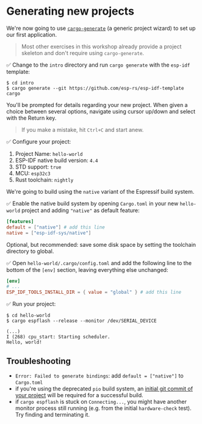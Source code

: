 # Generating new projects

We're now going to use [`cargo-generate`](https://github.com/cargo-generate/cargo-generate) (a generic project wizard) to set up our first application.

> Most other exercises in this workshop already provide a project skeleton and don't require using `cargo-generate`.

✅ Change to the `intro` directory and run `cargo generate` with the `esp-idf` template:

```shell
$ cd intro
$ cargo generate --git https://github.com/esp-rs/esp-idf-template cargo
```

You'll be prompted for details regarding your new project. When given a choice between several options, navigate using cursor up/down and select with the Return key.

> If you make a mistake, hit `Ctrl+C` and start anew.

✅ Configure your project:

1. Project Name: `hello-world`
2. ESP-IDF native build version: `4.4`
3. STD support: `true`
4. MCU: `esp32c3`
5. Rust toolchain: `nightly`

We're going to build using the `native` variant of the Espressif build system. 

✅ Enable the native build system by opening `Cargo.toml` in your new `hello-world` project and adding `"native"` as default feature:

```toml
[features]
default = ["native"] # add this line
native = ["esp-idf-sys/native"]
```

Optional, but recommended: save some disk space by setting the toolchain directory to global.

✅ Open `hello-world/.cargo/config.toml` and add the following line to the bottom of the `[env]` section, leaving everything else unchanged:

```toml
[env]
# ... 
ESP_IDF_TOOLS_INSTALL_DIR = { value = "global" } # add this line
```

✅ Run your project:
```shell
$ cd hello-world
$ cargo espflash --release --monitor /dev/SERIAL_DEVICE

(...)
I (268) cpu_start: Starting scheduler.
Hello, world!
```
## Troubleshooting
- `Error: Failed to generate bindings`: add `default = ["native"]` to `Cargo.toml`
- if you're using the deprecated `pio` build system, an [initial git commit of your project](https://github.com/espressif/esp-idf/issues/3920) will be required for a successful build.
- if `cargo espflash` is stuck on `Connecting...`, you might have another monitor process still running (e.g. from the initial `hardware-check` test). Try finding and terminating it.
